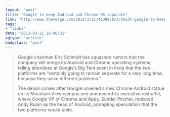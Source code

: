 ```yaml
---
layout: "post"
title: "Google to keep Android and Chrome OS separate"
link: "http://www.theverge.com/2013/3/21/4130870/schmidt-google-to-keep-android-and-chrome-os-separate"
tags: 
- "links"
date: "2013-03-21 16:48:31"
ogtype: "article"
bodyclass: "post"
---
```


> Google chairman Eric Schmidt has squashed rumors that the company will merge its Android and Chrome operating systems, telling attendees at Google’s Big Tent event in India that the two platforms are “certainly going to remain separate for a very long time, because they solve different problems.”
> 
> The denial comes after Google unveiled a new Chrome Android statue on its Mountain View campus and announced its executive reshuffle, where Google VP of Chrome and Apps, Sundar Pinchai, replaced Andy Rubin as the head of Android, prompting speculation that the two platforms would unite.